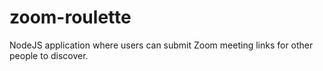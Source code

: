 # zoom-roulette
NodeJS application where users can submit Zoom meeting links for other people to discover. 
